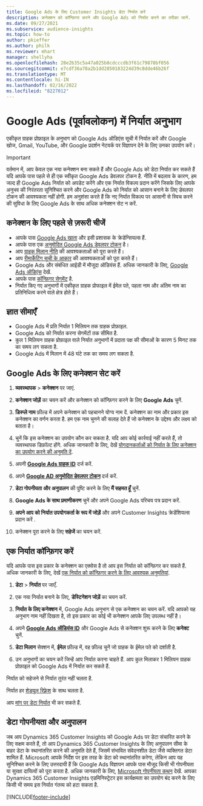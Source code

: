 ```yaml
---
title: Google Ads के लिए Customer Insights डेटा निर्यात करें
description: कनेक्शन को कॉन्फ़िगर करने और Google Ads को निर्यात करने का तरीका जानें.
ms.date: 09/27/2021
ms.subservice: audience-insights
ms.topic: how-to
author: pkieffer
ms.author: philk
ms.reviewer: mhart
manager: shellyha
ms.openlocfilehash: 28e2b35c5a47a025b8cdcccdb3f61c79878bf056
ms.sourcegitcommit: e7cdf36a78a2b1dd2850183224d39c8dde46b26f
ms.translationtype: MT
ms.contentlocale: hi-IN
ms.lasthandoff: 02/16/2022
ms.locfileid: "8227012"
---
```

# <a name="export-segments-to-google-ads-preview"></a>Google Ads (पूर्वावलोकन) में निर्यात अनुभाग

एकीकृत ग्राहक प्रोफ़ाइल के अनुभाग को Google Ads ऑडिएंस सूची में निर्यात करें और Google खोज, Gmail, YouTube, और Google प्रदर्शन नेटवर्क पर विज्ञापन देने के लिए उनका उपयोग करें। 

> [!IMPORTANT]
> वर्तमान में, आप केवल एक नया कनेक्शन बना सकते हैं और Google Ads को डेटा निर्यात कर सकते हैं यदि आपके पास पहले से ही एक स्वीकृत Google Ads डेवलपर टोकन है. नीति में बदलाव के कारण, हम जल्द ही Google Ads निर्यात को अपडेट करेंगे और एक निर्यात विकल्प प्रदान करेंगे जिसके लिए आपके अनुभव की निरंतरता सुनिश्चित करने और Google Ads को निर्यात को आसान बनाने के लिए डेवलपर टोकन की आवश्यकता नहीं होगी. हम अनुशंसा करते हैं कि नए निर्यात विकल्प पर आसानी से स्विच करने की सुविधा के लिए Google Ads के साथ अधिक कनेक्शन सेट न करें.

## <a name="prerequisites-for-connection"></a>कनेक्शन के लिए पहले से ज़रूरी चीजें

-   आपके पास [Google Ads खाता](https://ads.google.com/) और इसी प्रशासक के क्रेडेन्सियल्स हैं.
-   आपके पास एक [अनुमोदित Google Ads डेवलपर टोकन](https://developers.google.com/google-ads/api/docs/first-call/dev-token) है। 
-   आप [ग्राहक मिलान नीति](https://support.google.com/adspolicy/answer/6299717) की आवश्यकताओं को पूरा करते हैं।
-   आप [रीमार्केटिंग सूची के आकार](https://support.google.com/google-ads/answer/7558048) की आवश्यकताओं को पूरा करते हैं।
-   Google Ads और संबंधित आईडी में मौजूदा ऑडियंस हैं. अधिक जानकारी के लिए, [Google Ads ऑडिएंस](https://support.google.com/google-ads/answer/7558048?hl=en#:~:text=Audience%20lists%20is%20a%20section,Display%20Network%20through%20remarketing%20campaigns.) देखें.
-   आपके पास [कॉन्फ़िगर सेगमेंट](segments.md) है.
-   निर्यात किए गए अनुभागों में एकीकृत ग्राहक प्रोफाइल में ईमेल पते, पहला नाम और अंतिम नाम का प्रतिनिधित्व करने वाले क्षेत्र होते हैं।

## <a name="known-limitations"></a>ज्ञात सीमाएँ

- Google Ads में प्रति निर्यात 1 मिलियन तक ग्राहक प्रोफ़ाइल.
- Google Ads को निर्यात करना सेगमेंटों तक सीमित है.
- कुल 1 मिलियन ग्राहक प्रोफ़ाइल वाले निर्यात अनुभागों में प्रदाता पक्ष की सीमाओं के कारण 5 मिनट तक का समय लग सकता है. 
- Google Ads में मिलान में 48 घंटे तक का समय लग सकता है.

## <a name="set-up-connection-to-google-ads"></a>Google Ads के लिए कनेक्शन सेट करें

1. **व्यवस्थापक** > **कनेक्शन** पर जाएं.

1. **कनेक्शन जोड़ें** का चयन करें और कनेक्शन को कॉन्फ़िगर करने के लिए **Google Ads** चुनें.

1. **डिस्प्ले नाम** फ़ील्ड में अपने कनेक्शन को पहचानने योग्य नाम दें. कनेक्शन का नाम और प्रकार इस कनेक्शन का वर्णन करता है. हम एक नाम चुनने की सलाह देते हैं जो कनेक्शन के उद्देश्य और लक्ष्य को बताता है।

1. चुनें कि इस कनेक्शन का उपयोग कौन कर सकता है. यदि आप कोई कार्रवाई नहीं करते हैं, तो व्यवस्थापक डिफ़ॉल्ट होंगे. अधिक जानकारी के लिए, देखें [योगदानकर्ताओं को निर्यात के लिए कनेक्शन का उपयोग करने की अनुमति दें](connections.md#allow-contributors-to-use-a-connection-for-exports).

1. अपनी **[Google Ads ग्राहक ID](https://support.google.com/google-ads/answer/1704344)** दर्ज करें.

1. अपने **[Google AD अनुमोदित डेवलपर टोकन](https://developers.google.com/google-ads/api/docs/first-call/dev-token)** दर्ज करें.

1. **डेटा गोपनीयता और अनुपालन** की पुष्टि करने के लिए **मैं सहमत हूँ** चुनें.

1. **Google Ads के साथ प्रमाणीकरण** चुनें और अपने Google Ads परिचय पत्र प्रदान करें.

1. **अपने आप को निर्यात उपयोगकर्ता के रूप में जोड़ें** और अपने Customer Insights क्रेडेंशियल्स प्रदान करें .

1. कनेक्शन पूरा करने के लिए **सहेजें** का चयन करें. 

## <a name="configure-an-export"></a>एक निर्यात कॉन्फ़िगर करें

यदि आपके पास इस प्रकार के कनेक्शन का एक्सेस है तो आप इस निर्यात को कॉन्फ़िगर कर सकते हैं. अधिक जानकारी के लिए, देखें [एक निर्यात को कॉन्फ़िगर करने के लिए आवश्यक अनुमतियां](export-destinations.md#set-up-a-new-export).

1. **डेटा** > **निर्यात** पर जाएँ.

1. एक नया निर्यात बनाने के लिए, **डेस्टिनेशन जोड़ें** का चयन करें.

1. **निर्यात के लिए कनेक्शन** में, Google Ads अनुभाग से एक कनेक्शन का चयन करें. यदि आपको यह अनुभाग नाम नहीं दिखता है, तो इस प्रकार का कोई भी कनेक्शन आपके लिए उपलब्ध नहीं है।

1. अपने **[Google Ads ऑडियंस ID](https://support.google.com/google-ads/answer/7558048?hl=en#:~:text=Audience%20lists%20is%20a%20section,Display%20Network%20through%20remarketing%20campaigns.)** और Google Ads से कनेक्शन शुरू करने के लिए **कनेक्ट** चुनें.

1. **डेटा मिलान** सेक्शन में, **ईमेल** फ़ील्ड में, वह फ़ील्ड चुनें जो ग्राहक के ईमेल पते को दर्शाती है.

1. उन अनुभागों का चयन करें जिन्हें आप निर्यात करना चाहते हैं. आप कुल मिलाकर 1 मिलियन ग्राहक प्रोफ़ाइल को Google Ads में निर्यात कर सकते हैं.

निर्यात को सहेजने से निर्यात तुरंत नहीं चलता है.

निर्यात हर [शेड्यूल रिफ़्रेश](system.md#schedule-tab) के साथ चलता है. 

आप [मांग पर डेटा निर्यात](export-destinations.md#run-exports-on-demand) भी कर सकते हैं. 

## <a name="data-privacy-and-compliance"></a>डेटा गोपनीयता और अनुपालन

जब आप Dynamics 365 Customer Insights को Google Ads पर डेटा संचारित करने के लिए सक्षम करते हैं, तो आप Dynamics 365 Customer Insights के लिए अनुपालन सीमा के बाहर डेटा के स्थानांतरित करने की अनुमति देते हैं, जिसमें संभावित संवेदनशील डेटा जैसे व्यक्तिगत डेटा शामिल हैं. Microsoft आपके निर्देश पर इस तरह के डेटा को स्थानांतरित करेगा, लेकिन आप यह सुनिश्चित करने के लिए उत्तरदायी हैं कि Google Ads विज्ञापन आपके पास मौजूद किसी भी गोपनीयता या सुरक्षा दायित्वों को पूरा करता है. अधिक जानकारी के लिए, [Microsoft गोपनीयता कथन](https://go.microsoft.com/fwlink/?linkid=396732) देखें.
आपका Dynamics 365 Customer Insights एडमिनिस्ट्रेटर इस कार्यक्षमता का उपयोग बंद करने के लिए किसी भी समय इस निर्यात गंतव्य को हटा सकता है.


[!INCLUDE[footer-include](../includes/footer-banner.md)]
